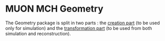 <!-- doxy
\page refDetectorsMUONMCHGeometry MCHGeometry
/doxy -->

# MUON MCH Geometry

The Geometry package is split in two parts : the [creation part](./Creator) (to
be used only for simulation) and the [transformation part](./Transformer) (to
be used from both simulation and reconstruction).

<!-- doxy
\subpage refDetectorsMUONMCHGeometryTransformer
\subpage refDetectorsMUONMCHGeometryCreator
/doxy -->
